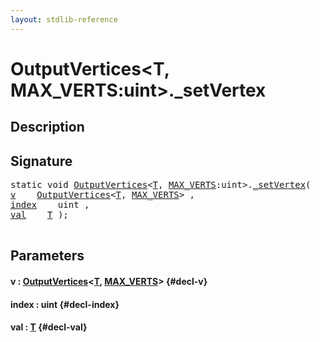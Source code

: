 ```yaml
---
layout: stdlib-reference
---
```


# OutputVertices\<T, MAX\_VERTS:uint\>\.\_setVertex

## Description





## Signature 

<pre>
<span class='code_keyword'>static</span> void <a href="/stdlib-reference/types/OutputVertices/index" class="code_type">OutputVertices</a>&lt;<a href="/stdlib-reference/types/OutputVertices/index#typeparam-T" class="code_type">T</a>, <a href="/stdlib-reference/types/OutputVertices/index#decl-MAX_VERTS" class="code_var">MAX_VERTS</a>:uint&gt;.<a href="/stdlib-reference/types/OutputVertices/setVertex">_setVertex</a>(
<a href="/stdlib-reference/types/OutputVertices/setVertex#decl-v" class="code_param">v</a>    <a href="/stdlib-reference/types/OutputVertices/index" class="code_type">OutputVertices</a>&lt;<a href="/stdlib-reference/types/OutputVertices/index#typeparam-T" class="code_type">T</a>, <a href="/stdlib-reference/types/OutputVertices/index#decl-MAX_VERTS" class="code_var">MAX_VERTS</a>&gt; ,
<a href="/stdlib-reference/types/OutputVertices/setVertex#decl-index" class="code_param">index</a>    uint ,
<a href="/stdlib-reference/types/OutputVertices/setVertex#decl-val" class="code_param">val</a>    <a href="/stdlib-reference/types/OutputVertices/index#typeparam-T" class="code_type">T</a> );

</pre>

## Parameters

#### v  : [OutputVertices](/stdlib-reference/types/OutputVertices/index)\<[T](/stdlib-reference/types/OutputVertices/index#typeparam-T), [MAX\_VERTS](/stdlib-reference/types/OutputVertices/index#decl-MAX_VERTS)\> {#decl-v}
#### index  : uint {#decl-index}
#### val  : [T](/stdlib-reference/types/OutputVertices/index#typeparam-T) {#decl-val}

